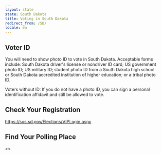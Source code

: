 ```yaml
---
layout: state
state: South Dakota
title: Voting in South Dakota
redirect_from: /SD/
locale: en
---
```


## Voter ID

You will need to show photo ID to vote in South Dakota. Acceptable forms include: South Dakota driver's license or nondriver ID card; US government photo ID; US military ID; student photo ID from a South Dakota high school or South Dakota accredited institution of higher education; or a tribal photo ID.

Voters without ID: If you do not have a photo ID, you can sign a personal identification affidavit and still be allowed to vote.

## Check Your Registration

<https://sos.sd.gov/Elections/VIPLogin.aspx>

## Find Your Polling Place

<>
